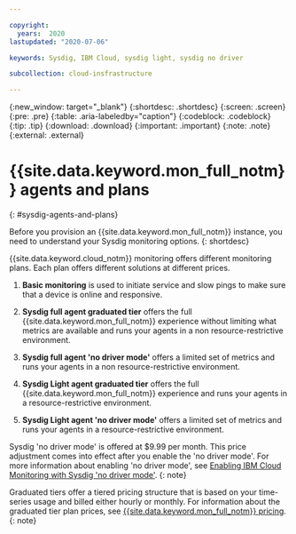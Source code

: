 ```yaml
---

copyright:
  years:  2020
lastupdated: "2020-07-06"

keywords: Sysdig, IBM Cloud, sysdig light, sysdig no driver

subcollection: cloud-insfrastructure

---
```


{:new_window: target="_blank"}
{:shortdesc: .shortdesc}
{:screen: .screen}
{:pre: .pre}
{:table: .aria-labeledby="caption"}
{:codeblock: .codeblock}
{:tip: .tip}
{:download: .download}
{:important: .important}
{:note: .note}
{:external: .external}

# {{site.data.keyword.mon_full_notm}} agents and plans
{: #sysdig-agents-and-plans}

Before you provision an {{site.data.keyword.mon_full_notm}} instance, you need to understand your Sysdig monitoring options. 
{: shortdesc}

{{site.data.keyword.cloud_notm}} monitoring offers different monitoring plans. Each plan offers different solutions at different prices.

1. **Basic monitoring** is used to initiate service and slow pings to make sure that a device is online and responsive. <!--If an echo isn't received in the allotted time (1 second for service pings, 5 seconds for slow pings), an alert is sent to the email address on the account. A status of `Up` in the status field indicates that an echo was received, while `Down` indicates that the echo wasn't received.-->

2. **Sysdig full agent graduated tier** offers the full {{site.data.keyword.mon_full_notm}} experience without limiting what metrics are available and runs your agents in a non resource-restrictive environment.

3. **Sysdig full agent 'no driver mode'** offers a limited set of metrics and runs your agents in a non resource-restrictive environment.

4. **Sysdig Light agent graduated tier** <!--(free trial?)--> offers the full {{site.data.keyword.mon_full_notm}} experience and runs your agents in a resource-restrictive environment.

5. **Sysdig Light agent 'no driver mode'** <!--(free trial?)--> offers a limited set of metrics and runs your agents in a resource-restrictive environment.

Sysdig 'no driver mode' is offered at $9.99 per month. This price adjustment comes into effect after you enable the 'no driver mode'. For more information about enabling 'no driver mode', see [Enabling IBM Cloud Monitoring with Sysdig 'no driver mode'](/docs/cloud-infrastructure?topic=cloud-infrastructure-enabling-sysdig-light-no-driver).
{: note}

Graduated tiers offer a tiered pricing structure that is based on your time-series usage and billed either hourly or monthly. For information about the graduated tier plan prices, see [{{site.data.keyword.mon_full_notm}} pricing](/docs/Monitoring-with-Sysdig?topic=Monitoring-with-Sysdig-pricing_plans#pricing_plans).
{: note}
